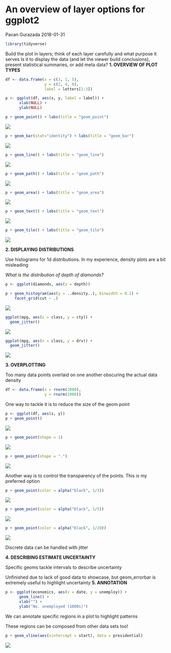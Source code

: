An overview of layer options for ggplot2
================
Pavan Gurazada
2018-01-31

``` r
library(tidyverse)
```

Build the plot in layers; think of each layer carefully and what purpose it serves Is it to display the data (and let the viewer build conclusions), present statistical summaries, or add meta data? **1. OVERVIEW OF PLOT TYPES**

``` r
df <- data.frame(x = c(3, 1, 5),
                 y = c(2, 4, 6), 
                 label = letters[1:3])

p <- ggplot(df, aes(x, y, label = label)) +
      xlab(NULL) +
      ylab(NULL)

p + geom_point() + labs(title = "geom_point")
```

![](PlotTools_files/figure-markdown_github/unnamed-chunk-2-1.png)

``` r
p + geom_bar(stat="identity") + labs(title = "geom_bar")
```

![](PlotTools_files/figure-markdown_github/unnamed-chunk-2-2.png)

``` r
p + geom_line() + labs(title = "geom_line")
```

![](PlotTools_files/figure-markdown_github/unnamed-chunk-2-3.png)

``` r
p + geom_path() + labs(title = "geom_path")
```

![](PlotTools_files/figure-markdown_github/unnamed-chunk-2-4.png)

``` r
p + geom_area() + labs(title = "geom_area")
```

![](PlotTools_files/figure-markdown_github/unnamed-chunk-2-5.png)

``` r
p + geom_text() + labs(title = "geom_text")
```

![](PlotTools_files/figure-markdown_github/unnamed-chunk-2-6.png)

``` r
p + geom_tile() + labs(title = "geom_tile")
```

![](PlotTools_files/figure-markdown_github/unnamed-chunk-2-7.png)

**2. DISPLAYING DISTRIBUTIONS**

Use histograms for 1d distributions. In my experience, density plots are a bit misleading

*What is the distribution of depth of diamonds?*

``` r
p <- ggplot(diamonds, aes(x = depth))

p + geom_histogram(aes(y = ..density..), binwidth = 0.1) +
    facet_grid(cut ~ .)
```

![](PlotTools_files/figure-markdown_github/unnamed-chunk-3-1.png)

``` r
ggplot(mpg, aes(x = class, y = cty)) +
  geom_jitter()
```

![](PlotTools_files/figure-markdown_github/unnamed-chunk-3-2.png)

``` r
ggplot(mpg, aes(x = class, y = drv)) +
  geom_jitter()
```

![](PlotTools_files/figure-markdown_github/unnamed-chunk-3-3.png)

**3. OVERPLOTTING**

Too many data points overlaid on one another obscuring the actual data density

``` r
df <- data.frame(x = rnorm(2000),
                 y = rnorm(2000))
```

One way to tackle it is to reduce the size of the geom point

``` r
p <- ggplot(df, aes(x, y))
p + geom_point()
```

![](PlotTools_files/figure-markdown_github/unnamed-chunk-5-1.png)

``` r
p + geom_point(shape = 1)
```

![](PlotTools_files/figure-markdown_github/unnamed-chunk-5-2.png)

``` r
p + geom_point(shape = ".")
```

![](PlotTools_files/figure-markdown_github/unnamed-chunk-5-3.png)

Another way is to control the transparency of the points. This is my preferred option

``` r
p + geom_point(color = alpha("black", 1/3))
```

![](PlotTools_files/figure-markdown_github/unnamed-chunk-6-1.png)

``` r
p + geom_point(color = alpha("black", 1/5))
```

![](PlotTools_files/figure-markdown_github/unnamed-chunk-6-2.png)

``` r
p + geom_point(color = alpha("black", 1/20))
```

![](PlotTools_files/figure-markdown_github/unnamed-chunk-6-3.png)

Discrete data can be handled with jitter

**4. DESCRIBING ESTIMATE UNCERTAINTY**

Specific geoms tackle intervals to describe uncertainty

Unfinished due to lack of good data to showcase, but geom\_errorbar is extremely useful to highlight uncertainty **5. ANNOTATION**

``` r
p <- ggplot(economics, aes(x = date, y = unemploy)) +
      geom_line() +
      xlab("") +
      ylab("No. unemployed (1000s)")
```

We can annotate specific regions in a plot to highlight patterns

These regions can be composed from other data sets too!

``` r
p + geom_vline(aes(xintercept = start), data = presidential)
```

![](PlotTools_files/figure-markdown_github/unnamed-chunk-8-1.png)
